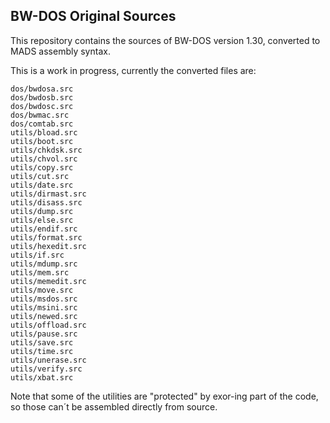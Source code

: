 BW-DOS Original Sources
-----------------------

This repository contains the sources of BW-DOS version 1.30, converted to MADS
assembly syntax.

This is a work in progress, currently the converted files are:

    dos/bwdosa.src
    dos/bwdosb.src
    dos/bwdosc.src
    dos/bwmac.src
    dos/comtab.src
	utils/bload.src
	utils/boot.src
	utils/chkdsk.src
	utils/chvol.src
	utils/copy.src
	utils/cut.src
	utils/date.src
	utils/dirmast.src
	utils/disass.src
	utils/dump.src
	utils/else.src
	utils/endif.src
	utils/format.src
	utils/hexedit.src
	utils/if.src
	utils/mdump.src
	utils/mem.src
	utils/memedit.src
	utils/move.src
	utils/msdos.src
	utils/msini.src
	utils/newed.src
	utils/offload.src
	utils/pause.src
	utils/save.src
	utils/time.src
	utils/unerase.src
	utils/verify.src
	utils/xbat.src


Note that some of the utilities are "protected" by exor-ing  part of the code,
so those can´t be assembled directly from source.

